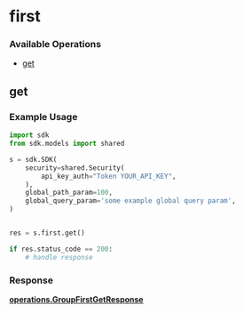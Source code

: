 # first

### Available Operations

* [get](#get)

## get

### Example Usage

```python
import sdk
from sdk.models import shared

s = sdk.SDK(
    security=shared.Security(
        api_key_auth="Token YOUR_API_KEY",
    ),
    global_path_param=100,
    global_query_param='some example global query param',
)


res = s.first.get()

if res.status_code == 200:
    # handle response
```


### Response

**[operations.GroupFirstGetResponse](../../models/operations/groupfirstgetresponse.md)**

